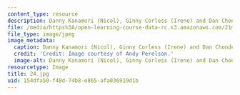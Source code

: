 ```yaml
---
content_type: resource
description: Danny Kanamori (Nicol), Ginny Corless (Irene) and Dan Chonde (James).
file: /media/https%3A/open-learning-course-data-rc.s3.amazonaws.com/21m-873-theater-arts-topics-fall-2004-january-iap-2005/154dfa50f48d74b8e865afa036919d1b_24.jpg
file_type: image/jpeg
image_metadata:
  caption: Danny Kanamori (Nicol), Ginny Corless (Irene) and Dan Chonde (James).
  credit: 'Credit: Image courtesy of Andy Perelson.'
  image-alt: Danny Kanamori (Nicol), Ginny Corless (Irene) and Dan Chonde (James).
resourcetype: Image
title: 24.jpg
uid: 154dfa50-f48d-74b8-e865-afa036919d1b
---
```

